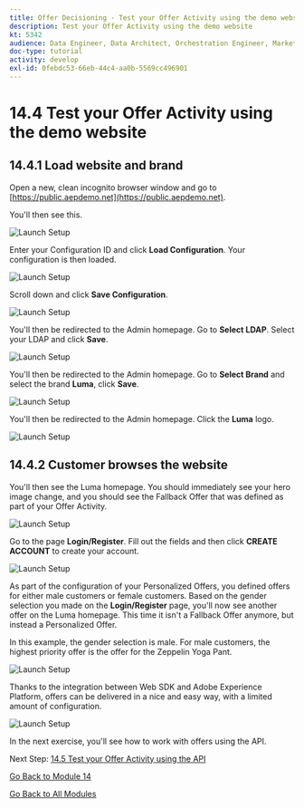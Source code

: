 ```yaml
---
title: Offer Decisioning - Test your Offer Activity using the demo website
description: Test your Offer Activity using the demo website
kt: 5342
audience: Data Engineer, Data Architect, Orchestration Engineer, Marketer
doc-type: tutorial
activity: develop
exl-id: 0febdc53-66eb-44c4-aa0b-5569cc496901
---
```

# 14.4 Test your Offer Activity using the demo website

## 14.4.1 Load website and brand

Open a new, clean incognito browser window and go to [https://public.aepdemo.net](https://public.aepdemo.net). 

You'll then see this. 

![Launch Setup](./images/demo1.png)

Enter your Configuration ID and click **Load Configuration**. Your configuration is then loaded.

![Launch Setup](./images/demo2.png)

Scroll down and click **Save Configuration**.

![Launch Setup](./images/demo3.png)

You'll then be redirected to the Admin homepage. Go to **Select LDAP**. Select your LDAP and click **Save**.

![Launch Setup](./images/demo5.png)

You'll then be redirected to the Admin homepage. Go to **Select Brand** and select the brand **Luma**, click **Save**.

![Launch Setup](./images/demo7.png)

You'll then be redirected to the Admin homepage. Click the **Luma** logo.

![Launch Setup](./images/demo8.png)

## 14.4.2 Customer browses the website

You'll then see the Luma homepage. You should immediately see your hero image change, and you should see the Fallback Offer that was defined as part of your Offer Activity.

![Launch Setup](./images/demo9.png)

Go to the page **Login/Register**. Fill out the fields and then click **CREATE ACCOUNT** to create your account.

![Launch Setup](./images/demo10.png)

As part of the configuration of your Personalized Offers, you defined offers for either male customers or female customers. Based on the gender selection you made on the **Login/Register** page, you'll now see another offer on the Luma homepage. This time it isn't a Fallback Offer anymore, but instead a Personalized Offer.

In this example, the gender selection is male. For male customers, the highest priority offer is the offer for the Zeppelin Yoga Pant.

![Launch Setup](./images/demo11.png)

Thanks to the integration between Web SDK and Adobe Experience Platform, offers can be delivered in a nice and easy way, with a limited amount of configuration.

![Launch Setup](./images/demo12.png)

In the next exercise, you'll see how to work with offers using the API.

Next Step: [14.5 Test your Offer Activity using the API](./ex5.md)

[Go Back to Module 14](./offer-decisioning.md)

[Go Back to All Modules](./../../overview.md)
